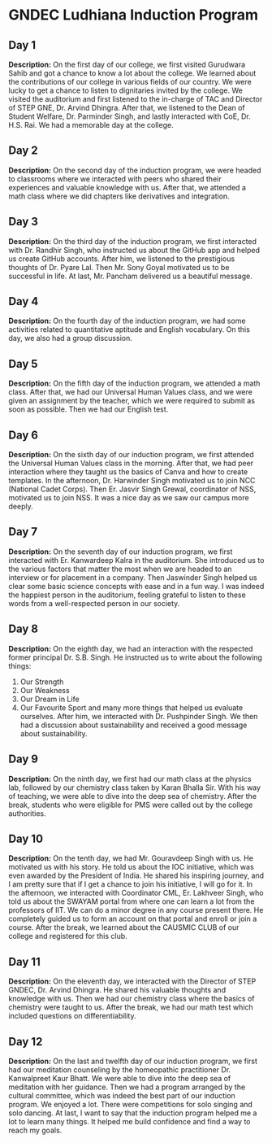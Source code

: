 # GNDEC Ludhiana Induction Program

## Day 1
**Description:** On the first day of our college, we first visited Gurudwara Sahib and got a chance to know a lot about the college. We learned about the contributions of our college in various fields of our country. We were lucky to get a chance to listen to dignitaries invited by the college. We visited the auditorium and first listened to the in-charge of TAC and Director of STEP GNE, Dr. Arvind Dhingra. After that, we listened to the Dean of Student Welfare, Dr. Parminder Singh, and lastly interacted with CoE, Dr. H.S. Rai. We had a memorable day at the college.

## Day 2
**Description:** On the second day of the induction program, we were headed to classrooms where we interacted with peers who shared their experiences and valuable knowledge with us. After that, we attended a math class where we did chapters like derivatives and integration.

## Day 3
**Description:** On the third day of the induction program, we first interacted with Dr. Randhir Singh, who instructed us about the GitHub app and helped us create GitHub accounts. After him, we listened to the prestigious thoughts of Dr. Pyare Lal. Then Mr. Sony Goyal motivated us to be successful in life. At last, Mr. Pancham delivered us a beautiful message.

## Day 4
**Description:** On the fourth day of the induction program, we had some activities related to quantitative aptitude and English vocabulary. On this day, we also had a group discussion.

## Day 5
**Description:** On the fifth day of the induction program, we attended a math class. After that, we had our Universal Human Values class, and we were given an assignment by the teacher, which we were required to submit as soon as possible. Then we had our English test.

## Day 6
**Description:** On the sixth day of our induction program, we first attended the Universal Human Values class in the morning. After that, we had peer interaction where they taught us the basics of Canva and how to create templates. In the afternoon, Dr. Harwinder Singh motivated us to join NCC (National Cadet Corps). Then Er. Jasvir Singh Grewal, coordinator of NSS, motivated us to join NSS. It was a nice day as we saw our campus more deeply.

## Day 7
**Description:** On the seventh day of our induction program, we first interacted with Er. Kanwardeep Kalra in the auditorium. She introduced us to the various factors that matter the most when we are headed to an interview or for placement in a company. Then Jaswinder Singh helped us clear some basic science concepts with ease and in a fun way. I was indeed the happiest person in the auditorium, feeling grateful to listen to these words from a well-respected person in our society.

## Day 8
**Description:** On the eighth day, we had an interaction with the respected former principal Dr. S.B. Singh. He instructed us to write about the following things:
1. Our Strength
2. Our Weakness
3. Our Dream in Life
4. Our Favourite Sport
and many more things that helped us evaluate ourselves. After him, we interacted with Dr. Pushpinder Singh. We then had a discussion about sustainability and received a good message about sustainability.

## Day 9
**Description:** On the ninth day, we first had our math class at the physics lab, followed by our chemistry class taken by Karan Bhalla Sir. With his way of teaching, we were able to dive into the deep sea of chemistry. After the break, students who were eligible for PMS were called out by the college authorities.

## Day 10
**Description:** On the tenth day, we had Mr. Gouravdeep Singh with us. He motivated us with his story. He told us about the IOC initiative, which was even awarded by the President of India. He shared his inspiring journey, and I am pretty sure that if I get a chance to join his initiative, I will go for it. In the afternoon, we interacted with Coordinator CML, Er. Lakhveer Singh, who told us about the SWAYAM portal from where one can learn a lot from the professors of IIT. We can do a minor degree in any course present there. He completely guided us to form an account on that portal and enroll or join a course. After the break, we learned about the CAUSMIC CLUB of our college and registered for this club.

## Day 11
**Description:** On the eleventh day, we interacted with the Director of STEP GNDEC, Dr. Arvind Dhingra. He shared his valuable thoughts and knowledge with us. Then we had our chemistry class where the basics of chemistry were taught to us. After the break, we had our math test which included questions on differentiability.

## Day 12
**Description:** On the last and twelfth day of our induction program, we first had our meditation counseling by the homeopathic practitioner Dr. Kanwalpreet Kaur Bhatt. We were able to dive into the deep sea of meditation with her guidance. Then we had a program arranged by the cultural committee, which was indeed the best part of our induction program. We enjoyed a lot. There were competitions for solo singing and solo dancing. At last, I want to say that the induction program helped me a lot to learn many things. It helped me build confidence and find a way to reach my goals.